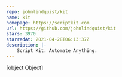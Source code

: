 ```yaml
---
repo: johnlindquist/kit
name: kit
homepage: https://scriptkit.com
url: https://github.com/johnlindquist/kit
stars: 3970
starredAt: 2021-04-28T06:13:37Z
description: |-
    Script Kit. Automate Anything.
---
```


[object Object]
